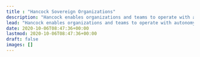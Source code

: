 ```yaml
---
title : "Hancock Sovereign Organizations"
description: "Hancock enables organizations and teams to operate with autonomy, freedom, and transparency. Powered by people, secured by blockchain."
lead: "Hancock enables organizations and teams to operate with autonomy, freedom, and transparency. Powered by people, secured by blockchain."
date: 2020-10-06T08:47:36+00:00
lastmod: 2020-10-06T08:47:36+00:00
draft: false
images: []
---
```

